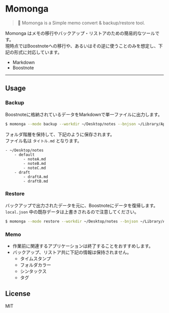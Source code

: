 Momonga
=======

> :hamster: Momonga is a Simple memo convert & backup/restore tool.

Momonga はメモの移行やバックアップ・リストアのための簡易的なツールです。  
現時点ではBoostnoteへの移行や、あるいはその逆に使うことのみを想定し、下記の形式に対応しています。

- Markdown
- Boostnote

----

## Usage

### Backup
Boostnoteに格納されているデータをMarkdownで単一ファイルに出力します。

```sh
$ momonga --mode backup --workdir ~/Desktop/notes --bnjson ~/Library/Application\ Support/boost/local.json
```

フォルダ階層を保持して、下記のように保存されます。  
ファイル名は `タイトル.md` となります。

```
- ~/Desktop/notes
    - default
        - noteA.md
        - noteB.md
        - noteC.md
    - draft
        - draftA.md
        - draftB.md
```

### Restore
バックアップで出力されたデータを元に、Boostnoteにデータを復帰します。  
`local.json` 中の既存データは上書きされるので注意してください。

```sh
$ momonga --mode restore --workdir ~/Desktop/notes --bnjson ~/Library/Application\ Support/boost/local.json
```

### Memo
- 作業前に関連するアプリケーションは終了することをおすすめします。
- バックアップ、リストア共に下記の情報は保持されません。
    - タイムスタンプ
    - フォルダカラー
    - シンタックス
    - タグ

## License
MIT
